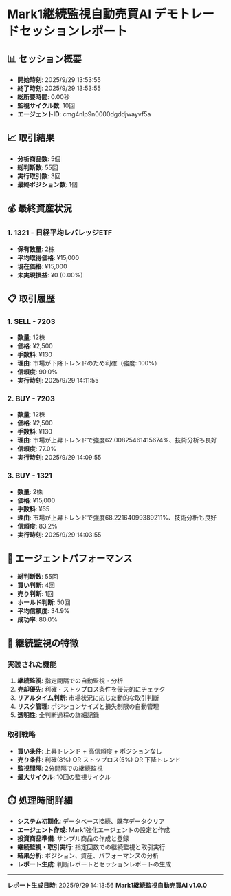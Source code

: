 # Mark1継続監視自動売買AI デモトレードセッションレポート

## 📊 セッション概要

- **開始時刻**: 2025/9/29 13:53:55
- **終了時刻**: 2025/9/29 13:53:55
- **総所要時間**: 0.00秒
- **監視サイクル数**: 10回
- **エージェントID**: cmg4nlp9n0000dgddjwayvf5a

## 📈 取引結果

- **分析商品数**: 5個
- **総判断数**: 55回
- **実行取引数**: 3回
- **最終ポジション数**: 1個

## 💰 最終資産状況

### 1. 1321 - 日経平均レバレッジETF

- **保有数量**: 2株
- **平均取得価格**: ¥15,000
- **現在価格**: ¥15,000
- **未実現損益**: ¥0 (0.00%)

## 📋 取引履歴

### 1. SELL - 7203

- **数量**: 12株
- **価格**: ¥2,500
- **手数料**: ¥130
- **理由**: 市場が下降トレンドのため利確（強度: 100%）
- **信頼度**: 90.0%
- **実行時刻**: 2025/9/29 14:11:55

### 2. BUY - 7203

- **数量**: 12株
- **価格**: ¥2,500
- **手数料**: ¥130
- **理由**: 市場が上昇トレンドで強度62.00825461415674%、技術分析も良好
- **信頼度**: 77.0%
- **実行時刻**: 2025/9/29 14:09:55

### 3. BUY - 1321

- **数量**: 2株
- **価格**: ¥15,000
- **手数料**: ¥65
- **理由**: 市場が上昇トレンドで強度68.22164099389211%、技術分析も良好
- **信頼度**: 83.2%
- **実行時刻**: 2025/9/29 14:03:55

## 🤖 エージェントパフォーマンス

- **総判断数**: 55回
- **買い判断**: 4回
- **売り判断**: 1回
- **ホールド判断**: 50回
- **平均信頼度**: 34.9%
- **成功率**: 80.0%

## 🔄 継続監視の特徴

### 実装された機能

1. **継続監視**: 指定間隔での自動監視・分析
2. **売却優先**: 利確・ストップロス条件を優先的にチェック
3. **リアルタイム判断**: 市場状況に応じた動的な取引判断
4. **リスク管理**: ポジションサイズと損失制限の自動管理
5. **透明性**: 全判断過程の詳細記録

### 取引戦略

- **買い条件**: 上昇トレンド + 高信頼度 + ポジションなし
- **売り条件**: 利確(8%) OR ストップロス(5%) OR 下降トレンド
- **監視間隔**: 2分間隔での継続監視
- **最大サイクル**: 10回の監視サイクル

## ⏱️ 処理時間詳細

- **システム初期化**: データベース接続、既存データクリア
- **エージェント作成**: Mark1強化エージェントの設定と作成
- **投資商品準備**: サンプル商品の作成と登録
- **継続監視・取引実行**: 指定回数での継続監視と取引実行
- **結果分析**: ポジション、資産、パフォーマンスの分析
- **レポート生成**: 判断レポートとセッションレポートの生成

---

**レポート生成日時**: 2025/9/29 14:13:56
**Mark1継続監視自動売買AI v1.0.0**
